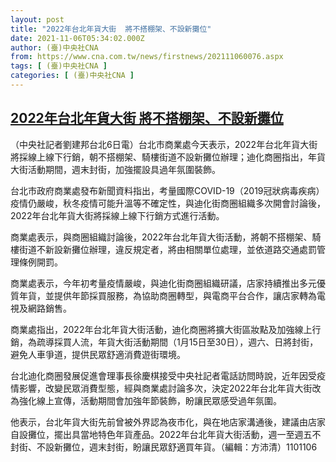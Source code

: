 ```yaml
---
layout: post
title: "2022年台北年貨大街  將不搭棚架、不設新攤位"
date: 2021-11-06T05:34:02.000Z
author: (臺)中央社CNA
from: https://www.cna.com.tw/news/firstnews/202111060076.aspx
tags: [ (臺)中央社CNA ]
categories: [ (臺)中央社CNA ]
---
```

<!--1636176842000-->
[2022年台北年貨大街  將不搭棚架、不設新攤位](https://www.cna.com.tw/news/firstnews/202111060076.aspx)
------

<div>
<div></div><div><p>（中央社記者劉建邦台北6日電）台北市商業處今天表示，2022年台北年貨大街將採線上線下行銷，朝不搭棚架、騎樓街道不設新攤位辦理；迪化商圈指出，年貨大街活動期間，週末封街，加強擺設具過年氛圍裝飾。</p><p>台北市政府商業處發布新聞資料指出，考量國際COVID-19（2019冠狀病毒疾病）疫情仍嚴峻，秋冬疫情可能升溫等不確定性，與迪化街商圈組織多次開會討論後，2022年台北年貨大街將採線上線下行銷方式進行活動。</p><p>商業處表示，與商圈組織討論後，2022年台北年貨大街活動，將朝不搭棚架、騎樓街道不新設新攤位辦理，違反規定者，將由相關單位處理，並依道路交通處罰管理條例開罰。</p><p>商業處表示，今年初考量疫情嚴峻，與迪化街商圈組織研議，店家持續推出多元優質年貨，並提供年節採買服務，為協助商圈轉型，與電商平台合作，讓店家轉為電視及網路銷售。</p><p>商業處指出，2022年台北年貨大街活動，迪化商圈將擴大街區妝點及加強線上行銷，為疏導採買人流，年貨大街活動期間（1月15日至30日），週六、日將封街，避免人車爭道，提供民眾舒適消費遊街環境。</p><p>台北迪化商圈發展促進會理事長徐慶棋接受中央社記者電話訪問時說，近年因受疫情影響，改變民眾消費型態，經與商業處討論多次，決定2022年台北年貨大街改為強化線上宣傳，活動期間會加強年節裝飾，盼讓民眾感受過年氛圍。</p><p>他表示，台北年貨大街先前曾被外界認為夜市化，與在地店家溝通後，建議由店家自設攤位，擺出具當地特色年貨產品。2022年台北年貨大街活動，週一至週五不封街、不設新攤位，週末封街，盼讓民眾舒適買年貨。（編輯：方沛清）1101106</p></div>
</div>
